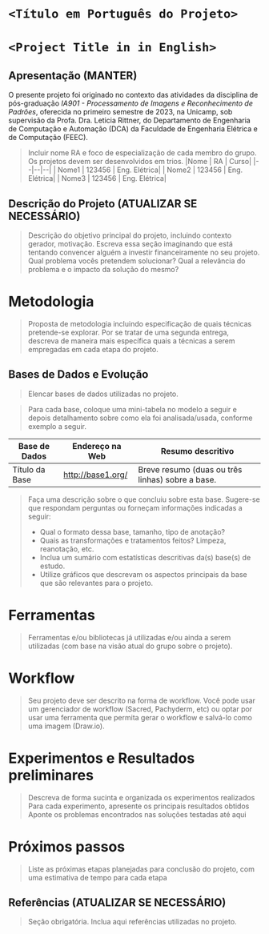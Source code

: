 # `<Título em Português do Projeto>`
# `<Project Title in in English>`

## Apresentação (MANTER)

O presente projeto foi originado no contexto das atividades da disciplina de pós-graduação *IA901 - Processamento de Imagens e Reconhecimento de Padrões*, 
oferecida no primeiro semestre de 2023, na Unicamp, sob supervisão da Profa. Dra. Leticia Rittner, do Departamento de Engenharia de Computação e Automação (DCA) da Faculdade de Engenharia Elétrica e de Computação (FEEC).

> Incluir nome RA e foco de especialização de cada membro do grupo. Os projetos devem ser desenvolvidos em trios.
> |Nome  | RA | Curso|
> |--|--|--|
> | Nome1  | 123456  | Eng. Elétrica|
> | Nome2  | 123456  | Eng. Elétrica|
> | Nome3  | 123456  | Eng. Elétrica|


## Descrição do Projeto (ATUALIZAR SE NECESSÁRIO)
> Descrição do objetivo principal do projeto, incluindo contexto gerador, motivação.
> Escreva essa seção imaginando que está tentando convencer alguém a investir financeiramente no seu projeto.
> Qual problema vocês pretendem solucionar?
> Qual a relevância do problema e o impacto da solução do mesmo?

# Metodologia
> Proposta de metodologia incluindo especificação de quais técnicas pretende-se explorar. Por se tratar de uma segunda entrega, descreva de maneira mais específica quais a técnicas a serem empregadas em cada etapa do projeto.

## Bases de Dados e Evolução
> Elencar bases de dados utilizadas no projeto.

> Para cada base, coloque uma mini-tabela no modelo a seguir e depois detalhamento sobre como ela foi analisada/usada, conforme exemplo a seguir.

Base de Dados | Endereço na Web | Resumo descritivo
----- | ----- | -----
Título da Base | http://base1.org/ | Breve resumo (duas ou três linhas) sobre a base.

> Faça uma descrição sobre o que concluiu sobre esta base. Sugere-se que respondam perguntas ou forneçam informações indicadas a seguir:
> * Qual o formato dessa base, tamanho, tipo de anotação?
> * Quais as transformações e tratamentos feitos? Limpeza, reanotação, etc.
> * Inclua um sumário com estatísticas descritivas da(s) base(s) de estudo.
> * Utilize gráficos que descrevam os aspectos principais da base que são relevantes para o projeto.

# Ferramentas
> Ferramentas e/ou bibliotecas já utilizadas e/ou ainda a serem utilizadas (com base na visão atual do grupo sobre o projeto).

# Workflow
> Seu projeto deve ser descrito na forma de workflow. Você pode usar um gerenciador de workflow (Sacred, Pachyderm, etc) ou optar por usar uma ferramenta que permita gerar o workflow e salvá-lo como uma imagem (Draw.io).

# Experimentos e Resultados preliminares
> Descreva de forma sucinta e organizada os experimentos realizados
> Para cada experimento, apresente os principais resultados obtidos
> Aponte os problemas encontrados nas soluções testadas até aqui

# Próximos passos
> Liste as próximas etapas planejadas para conclusão do projeto, com uma estimativa de tempo para cada etapa

## Referências (ATUALIZAR SE NECESSÁRIO)
> Seção obrigatória. Inclua aqui referências utilizadas no projeto.
